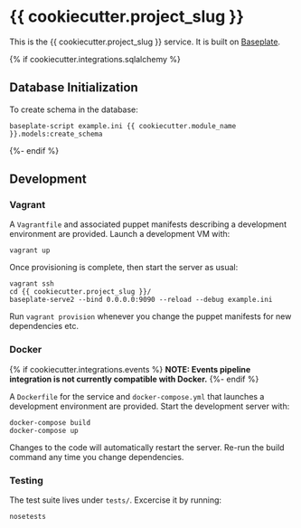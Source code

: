# {{ cookiecutter.project_slug }}

This is the {{ cookiecutter.project_slug }} service. It is built on [Baseplate].

[Baseplate]: https://reddit.github.io/baseplate/

{% if cookiecutter.integrations.sqlalchemy %}
## Database Initialization

To create schema in the database:

    baseplate-script example.ini {{ cookiecutter.module_name }}.models:create_schema

{%- endif %}

## Development

### Vagrant

A `Vagrantfile` and associated puppet manifests describing a development
environment are provided. Launch a development VM with:

    vagrant up

Once provisioning is complete, then start the server as usual:

    vagrant ssh
    cd {{ cookiecutter.project_slug }}/
    baseplate-serve2 --bind 0.0.0.0:9090 --reload --debug example.ini

Run `vagrant provision` whenever you change the puppet manifests for new
dependencies etc.

### Docker
{% if cookiecutter.integrations.events %}
**NOTE: Events pipeline integration is not currently compatible with Docker.**
{%- endif %}

A `Dockerfile` for the service and `docker-compose.yml` that launches a
development environment are provided. Start the development server with:

    docker-compose build
    docker-compose up

Changes to the code will automatically restart the server. Re-run the build
command any time you change dependencies.

### Testing

The test suite lives under `tests/`. Excercise it by running:

    nosetests
